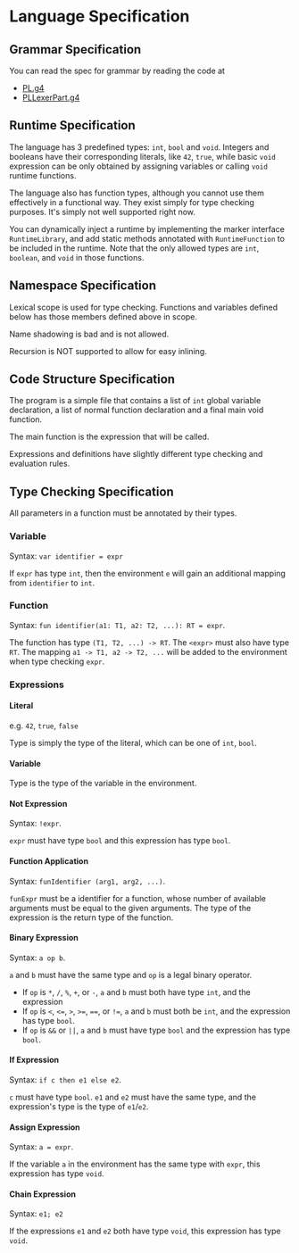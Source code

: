 # Language Specification

## Grammar Specification

You can read the spec for grammar by reading the code at

- [PL.g4](./src/main/antlr/PL.g4)
- [PLLexerPart.g4](./src/main/antlr/PLLexerPart.g4)

## Runtime Specification

The language has 3 predefined types: `int`, `bool` and `void`. Integers and booleans have their
corresponding literals, like `42`, `true`, while basic `void` expression can be only obtained by 
assigning variables or calling `void` runtime functions.

The language also has function types, although you cannot use them effectively in a functional way.
They exist simply for type checking purposes. It's simply not well supported right now.

You can dynamically inject a runtime by implementing the marker interface `RuntimeLibrary`, and
add static methods annotated with `RuntimeFunction` to be included in the runtime. Note that the
only allowed types are `int`, `boolean`, and `void` in those functions.

## Namespace Specification

Lexical scope is used for type checking. Functions and variables defined below has those members
defined above in scope.

Name shadowing is bad and is not allowed.

Recursion is NOT supported to allow for easy inlining.

## Code Structure Specification

The program is a simple file that contains a list of `int` global variable declaration, a list of 
normal function declaration and a final main void function.

The main function is the expression that will be called.

Expressions and definitions have slightly different type checking and evaluation rules.

## Type Checking Specification

All parameters in a function must be annotated by their types. 

### Variable 

Syntax: `var identifier = expr`

If `expr` has type `int`, then the environment `e` will gain an additional mapping from `identifier`
to `int`.

### Function

Syntax: `fun identifier(a1: T1, a2: T2, ...): RT = expr`.

The function has type `(T1, T2, ...) -> RT`. The `<expr>` must also have type `RT`. The mapping 
`a1 -> T1, a2 -> T2, ...` will be added to the environment when type checking `expr`.

### Expressions

#### Literal

e.g. `42`, `true`, `false`

Type is simply the type of the literal, which can be one of `int`, `bool`.

#### Variable

Type is the type of the variable in the environment.

#### Not Expression

Syntax: `!expr`.

`expr` must have type `bool` and this expression has type `bool`.

#### Function Application

Syntax: `funIdentifier (arg1, arg2, ...)`.

`funExpr` must be a identifier for a function, whose number of available arguments must be equal to 
the given arguments. The type of the expression is the return type of the function.

#### Binary Expression

Syntax: `a op b`.

`a` and `b` must have the same type and `op` is a legal binary operator.

- If `op` is `*`, `/`, `%`, `+`, or `-`, `a` and `b` must both have type `int`, and the expression 
- If `op` is `<`, `<=`, `>`, `>=`, `==`, or `!=`, `a` and `b` must both be `int`, and the expression
has type `bool`.
- If `op` is `&&` or `||`, `a` and `b` must have type `bool` and the expression has type `bool`.

#### If Expression

Syntax: `if c then e1 else e2`.

`c` must have type `bool`. `e1` and `e2` must have the same type, and the expression's type is the
type of `e1`/`e2`.

#### Assign Expression

Syntax: `a = expr`.

If the variable `a` in the environment has the same type with `expr`, this expression has type 
`void`.

#### Chain Expression

Syntax: `e1; e2`

If the expressions `e1` and `e2` both have type `void`, this expression has type `void`.
